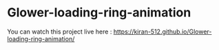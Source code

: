 # Glower-loading-ring-animation

You can watch this project live here : https://kiran-512.github.io/Glower-loading-ring-animation/
